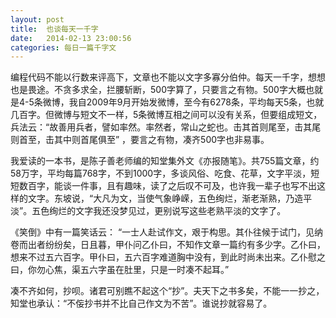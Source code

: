 ```yaml
---
layout: post
title:  也谈每天一千字
date:   2014-02-13 23:00:56
categories: 每日一篇千字文 
---
```


编程代码不能以行数来评高下，文章也不能以文字多寡分伯仲。每天一千字，想想也是畏途。不贪多求全，拦腰斩断，500字算了，只要言之有物。500字大概也就是4-5条微博，我自2009年9月开始发微博，至今有6278条，平均每天5条，也就几百字。但微博与短文不一样，5条微博互相之间可以没有关系，但要组成短文，兵法云：“故善用兵者，譬如率然。率然者，常山之蛇也。击其首则尾至，击其尾则首至，击其中则首尾俱至” ，要言之有物，凑齐500字也非易事。

我爱读的一本书，是陈子善老师编的知堂集外文《亦报随笔》。共755篇文章，约58万字，平均每篇768字，不到1000字，多谈风俗、吃食、花草，文字平淡，短短数百字，能谈一件事，且有趣味，读了之后叹不可及，也许我一辈子也写不出这样的文字。东坡说，“大凡为文，当使气象峥嵘，五色绚烂，渐老渐熟，乃造平淡”。五色绚烂的文字我还没梦见过，更别说写这些老熟平淡的文字了。

《笑倒》中有一篇笑话云： “一士人赴试作文，艰于构思。其仆往候于试门，见纳卷而出者纷纷矣，日且暮，甲仆问乙仆曰，不知作文章一篇约有多少字。乙仆曰，想来不过五六百字。甲仆曰，五六百字难道胸中没有，到此时尚未出来。乙仆慰之曰，你勿心焦，渠五六字虽在肚里，只是一时凑不起耳。”

凑不齐如何，抄呗。诸君可别瞧不起这个“抄”。夫天下之书多矣，不能一一抄之，知堂也承认：“不侫抄书并不比自己作文为不苦”。谁说抄就容易了。